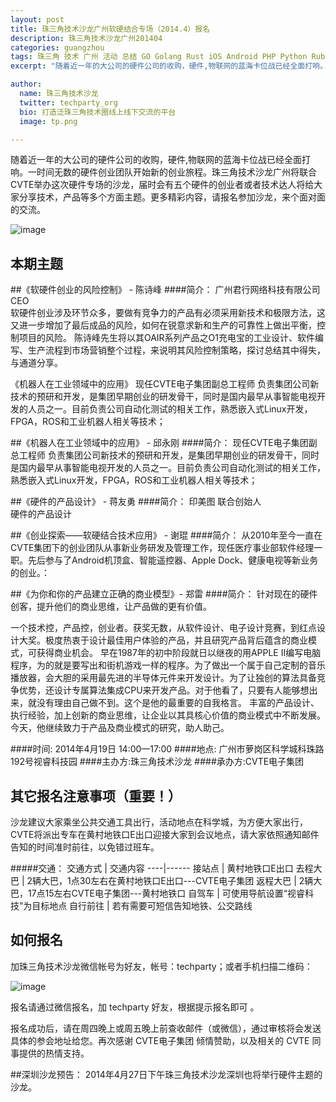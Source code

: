 ```yaml
---
layout: post
title: 珠三角技术沙龙广州软硬结合专场（2014.4）报名
description: 珠三角技术沙龙广州201404
categories: guangzhou
tags: 珠三角 技术 广州 活动 总结 GO Golang Rust iOS Android PHP Python Ruby Rails Java MongoDB Redis PostgreSQL Linux, OSX, 静态语言, CPP, C
excerpt: "随着近一年的大公司的硬件公司的收购，硬件,物联网的蓝海卡位战已经全面打响。一时间无数的硬件创业团队开始新的创业旅程。珠三角技术沙龙广州将联合CVTE举办这次硬件专场的沙龙，届时会有五个硬件的创业者或者技术达人将给大家分享技术，产品等多个方面主题。更多精彩内容，请报名参加沙龙，来个面对面的交流。更多信息请进入查看。"

author:
  name: 珠三角技术沙龙
  twitter: techparty_org
  bio: 打造泛珠三角技术圈线上线下交流的平台
  image: tp.png

---
```



随着近一年的大公司的硬件公司的收购，硬件,物联网的蓝海卡位战已经全面打响。一时间无数的硬件创业团队开始新的创业旅程。珠三角技术沙龙广州将联合CVTE举办这次硬件专场的沙龙，届时会有五个硬件的创业者或者技术达人将给大家分享技术，产品等多个方面主题。更多精彩内容，请报名参加沙龙，来个面对面的交流。

![image](http://ww1.sinaimg.cn/large/61c18847gw1efd66ty2exj20cs05kgmh.jpg)

## 本期主题

##《软硬件创业的风险控制》 - 陈诗峰
####简介：
广州君行网络科技有限公司 CEO     
软硬件创业涉及环节众多，要做有竞争力的产品有必须采用新技术和极限方法，这又进一步增加了最后成品的风险，如何在锐意求新和生产的可靠性上做出平衡，控制项目的风险。 陈诗峰先生将以其OAIR系列产品之O1充电宝的工业设计、软件编写、生产流程到市场营销整个过程，来说明其风险控制策略，探讨总结其中得失，与通道分享。



《机器人在工业领域中的应用》 现任CVTE电子集团副总工程师    负责集团公司新技术的预研和开发，是集团早期创业的研发骨干，同时是国内最早从事智能电视开发的人员之一。目前负责公司自动化测试的相关工作，熟悉嵌入式Linux开发，FPGA，ROS和工业机器人相关等技术；

##《机器人在工业领域中的应用》 - 邱永刚
####简介：
现任CVTE电子集团副总工程师    负责集团公司新技术的预研和开发，是集团早期创业的研发骨干，同时是国内最早从事智能电视开发的人员之一。目前负责公司自动化测试的相关工作，熟悉嵌入式Linux开发，FPGA，ROS和工业机器人相关等技术；

##《硬件的产品设计》 - 蒋友勇
####简介：
印美图 联合创始人    
硬件的产品设计


##《创业探索——软硬结合技术应用》 - 谢琨
####简介：
从2010年至今一直在CVTE集团下的创业团队从事新业务研发及管理工作，现任医疗事业部软件经理一职。先后参与了Android机顶盒、智能遥控器、Apple Dock、健康电视等新业务的创业。：

##《为你和你的产品建立正确的商业模型》- 郑雷
####简介：
针对现在的硬件创客，提升他们的商业思维，让产品做的更有价值。    

一个技术控，产品控，创业者。获奖无数，从软件设计、电子设计竞赛，到红点设计大奖。极度热衷于设计最佳用户体验的产品，并且研究产品背后蕴含的商业模式，可获得商业机会。
早在1987年的初中阶段就日以继夜的用APPLE  II编写电脑程序，为的就是要写出和街机游戏一样的程序。为了做出一个属于自己定制的音乐播放器，会大胆的采用最先进的半导体元件来开发设计。为了让独创的算法具备竞争优势，还设计专属算法集成CPU来开发产品。对于他看了，只要有人能够想出来，就没有理由自己做不到。这个是他的最重要的自我格言。
丰富的产品设计、执行经验，加上创新的商业思维，让企业以其具核心价值的商业模式中不断发展。今天，他继续致力于产品及商业模式的研究，助人助己。



####时间: 2014年4月19日 14:00—17:00
####地点: 广州市萝岗区科学城科珠路192号视睿科技园
####主办方:珠三角技术沙龙
####承办方:CVTE电子集团


## 其它报名注意事项（重要！）

沙龙建议大家乘坐公共交通工具出行，活动地点在科学城，为方便大家出行，CVTE将派出专车在黄村地铁口E出口迎接大家到会议地点，请大家依照通知邮件告知的时间准时前往，以免错过班车。

#####交通： 
交通方式 | 交通内容
----|------
接站点  | 黄村地铁口E出口
去程大巴 | 2辆大巴，1点30左右在黄村地铁口E出口---CVTE电子集团
返程大巴 | 2辆大巴，17点15左右CVTE电子集团---黄村地铁口
自驾车  | 可使用导航设置“视睿科技”为目标地点
自行前往 |  若有需要可短信告知地铁、公交路线

## 如何报名

加珠三角技术沙龙微信帐号为好友，帐号：techparty；或者手机扫描二维码：

![image](http://ww1.sinaimg.cn/large/61c18847gw1e9tzpizmjsj208c08cjs1.jpg)

报名请通过微信报名，加 techparty 好友，根据提示报名即可 。

报名成功后，请在周四晚上或周五晚上前查收邮件（或微信），通过审核将会发送具体的参会地址给您。再次感谢 CVTE电子集团 倾情赞助，以及相关的 CVTE 同事提供的热情支持。

##深圳沙龙预告：
2014年4月27日下午珠三角技术沙龙深圳也将举行硬件主题的沙龙。


